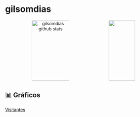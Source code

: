 # gilsomdias

<div align="center">  
  <img width="49%" height="195px" src="https://github-readme-stats.vercel.app/api?username=gilsomdias&show_icons=true&count_private=true&hide_border=true&title_color=00bfbf&icon_color=00bfbf&text_color=c9d1d9&bg_color=0d1117" alt="gilsomdias github stats"/> 
  <img width="41%" height="195px" src="https://github-readme-stats.vercel.app/api/top-langs/?username=gilsomdias&layout=compact&hide_border=true&title_color=00bfbf&text_color=00bfbf&bg_color=0d1117" />
</div>

## 📊 Gráficos
[Visitantes](https://gilsomdias.github.io/gilsomdias/)
